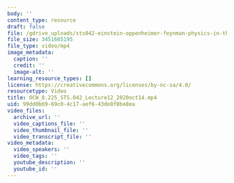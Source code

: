 ```yaml
---
body: ''
content_type: resource
draft: false
file: /gdrive_uploads/sts042-einstein-oppenheimer-feynman-physics-in-the-20th-century/185D0FAkpqTeRBLygiNkSawXeu0Cq35qa/ocw_8225_sts042_lecture12_2020oct14.mp4
file_size: 3451665195
file_type: video/mp4
image_metadata:
  caption: ''
  credit: ''
  image-alt: ''
learning_resource_types: []
license: https://creativecommons.org/licenses/by-nc-sa/4.0/
resourcetype: Video
title: OCW_8.225_STS.042_Lecture12_2020oct14.mp4
uid: 99dd0b69-69c0-4c17-aef6-43de0f0be8ea
video_files:
  archive_url: ''
  video_captions_file: ''
  video_thumbnail_file: ''
  video_transcript_file: ''
video_metadata:
  video_speakers: ''
  video_tags: ''
  youtube_description: ''
  youtube_id: ''
---
```

